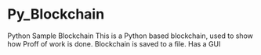 # Py_Blockchain
Python Sample Blockchain
This is a Python based blockchain, used to show how Proff of work is done. 
Blockchain is saved to a file.
Has a GUI
